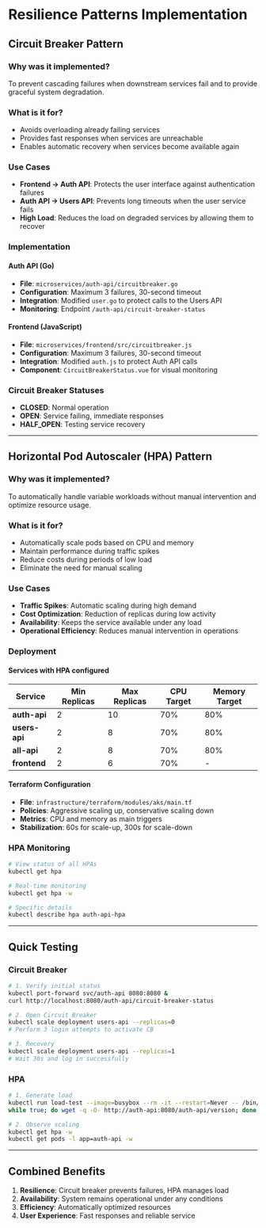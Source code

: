 # Resilience Patterns Implementation

## Circuit Breaker Pattern

### Why was it implemented?
To prevent cascading failures when downstream services fail and to provide graceful system degradation.

### What is it for?
- Avoids overloading already failing services
- Provides fast responses when services are unreachable
- Enables automatic recovery when services become available again

### Use Cases
- **Frontend → Auth API**: Protects the user interface against authentication failures
- **Auth API → Users API**: Prevents long timeouts when the user service fails
- **High Load**: Reduces the load on degraded services by allowing them to recover

### Implementation

#### Auth API (Go)
- **File**: `microservices/auth-api/circuitbreaker.go`
- **Configuration**: Maximum 3 failures, 30-second timeout
- **Integration**: Modified `user.go` to protect calls to the Users API
- **Monitoring**: Endpoint `/auth-api/circuit-breaker-status`

#### Frontend (JavaScript)
- **File**: `microservices/frontend/src/circuitbreaker.js`
- **Configuration**: Maximum 3 failures, 30-second timeout
- **Integration**: Modified `auth.js` to protect Auth API calls
- **Component**: `CircuitBreakerStatus.vue` for visual monitoring

### Circuit Breaker Statuses
- **CLOSED**: Normal operation
- **OPEN**: Service failing, immediate responses
- **HALF_OPEN**: Testing service recovery

---

## Horizontal Pod Autoscaler (HPA) Pattern

### Why was it implemented?
To automatically handle variable workloads without manual intervention and optimize resource usage.

### What is it for?
- Automatically scale pods based on CPU and memory
- Maintain performance during traffic spikes
- Reduce costs during periods of low load
- Eliminate the need for manual scaling

### Use Cases
- **Traffic Spikes**: Automatic scaling during high demand
- **Cost Optimization**: Reduction of replicas during low activity
- **Availability**: Keeps the service available under any load
- **Operational Efficiency**: Reduces manual intervention in operations

### Deployment

#### Services with HPA configured
| Service | Min Replicas | Max Replicas | CPU Target | Memory Target |
|----------|--------------|--------------|---------------|-------------|
| **auth-api** | 2 | 10 | 70% | 80% |
| **users-api** | 2 | 8 | 70% | 80% |
| **all-api** | 2 | 8 | 70% | 80% |
| **frontend** | 2 | 6 | 70% | - |

#### Terraform Configuration
- **File**: `infrastructure/terraform/modules/aks/main.tf`
- **Policies**: Aggressive scaling up, conservative scaling down
- **Metrics**: CPU and memory as main triggers
- **Stabilization**: 60s for scale-up, 300s for scale-down

### HPA Monitoring
```bash
# View status of all HPAs
kubectl get hpa

# Real-time monitoring
kubectl get hpa -w

# Specific details
kubectl describe hpa auth-api-hpa
```

---

## Quick Testing

### Circuit Breaker
```bash
# 1. Verify initial status
kubectl port-forward svc/auth-api 8080:8080 &
curl http://localhost:8080/auth-api/circuit-breaker-status

# 2. Open Circuit Breaker
kubectl scale deployment users-api --replicas=0
# Perform 3 login attempts to activate CB

# 3. Recovery
kubectl scale deployment users-api --replicas=1
# Wait 30s and log in successfully
```

### HPA
```bash
# 1. Generate load
kubectl run load-test --image=busybox --rm -it --restart=Never -- /bin/sh
while true; do wget -q -O- http://auth-api:8080/auth-api/version; done

# 2. Observe scaling
kubectl get hpa -w
kubectl get pods -l app=auth-api -w
```

---

## Combined Benefits

1. **Resilience**: Circuit breaker prevents failures, HPA manages load
2. **Availability**: System remains operational under any conditions
3. **Efficiency**: Automatically optimized resources
4. **User Experience**: Fast responses and reliable service